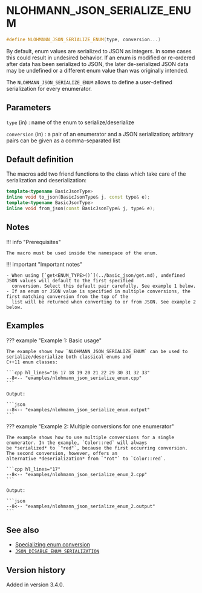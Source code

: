 # NLOHMANN_JSON_SERIALIZE_ENUM

```cpp
#define NLOHMANN_JSON_SERIALIZE_ENUM(type, conversion...)
```

By default, enum values are serialized to JSON as integers. In some cases this could result in undesired behavior. If an
enum is modified or re-ordered after data has been serialized to JSON, the later de-serialized JSON data may be
undefined or a different enum value than was originally intended.

The `NLOHMANN_JSON_SERIALIZE_ENUM` allows to define a user-defined serialization for every enumerator.

## Parameters

`type` (in)
:   name of the enum to serialize/deserialize

`conversion` (in)
:   a pair of an enumerator and a JSON serialization; arbitrary pairs can be given as a comma-separated list

## Default definition

The macros add two friend functions to the class which take care of the serialization and deserialization:

```cpp
template<typename BasicJsonType>
inline void to_json(BasicJsonType& j, const type& e);
template<typename BasicJsonType>
inline void from_json(const BasicJsonType& j, type& e);
```

## Notes

!!! info "Prerequisites"

    The macro must be used inside the namespace of the enum.

!!! important "Important notes"

    - When using [`get<ENUM_TYPE>()`](../basic_json/get.md), undefined JSON values will default to the first specified
      conversion. Select this default pair carefully. See example 1 below.
    - If an enum or JSON value is specified in multiple conversions, the first matching conversion from the top of the
      list will be returned when converting to or from JSON. See example 2 below.

## Examples

??? example "Example 1: Basic usage"

    The example shows how `NLOHMANN_JSON_SERIALIZE_ENUM` can be used to serialize/deserialize both classical enums and
    C++11 enum classes:

    ```cpp hl_lines="16 17 18 19 20 21 22 29 30 31 32 33"
    --8<-- "examples/nlohmann_json_serialize_enum.cpp"
    ```

    Output:
    
    ```json
    --8<-- "examples/nlohmann_json_serialize_enum.output"
    ```

??? example "Example 2: Multiple conversions for one enumerator"

    The example shows how to use multiple conversions for a single enumerator. In the example, `Color::red` will always
    be *serialized* to `"red"`, because the first occurring conversion. The second conversion, however, offers an
    alternative *deserialization* from `"rot"` to `Color::red`.

    ```cpp hl_lines="17"
    --8<-- "examples/nlohmann_json_serialize_enum_2.cpp"
    ```

    Output:
    
    ```json
    --8<-- "examples/nlohmann_json_serialize_enum_2.output"
    ```

## See also

- [Specializing enum conversion](../../features/enum_conversion.md)
- [`JSON_DISABLE_ENUM_SERIALIZATION`](json_disable_enum_serialization.md)

## Version history

Added in version 3.4.0.
